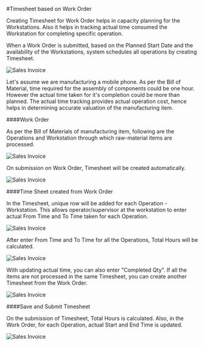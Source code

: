 #Timesheet based on Work Order

Creating Timesheet for Work Order helps in capacity planning for the Workstations. Also it helps in tracking actual time consumed the Workstation for completing specific operation.

When a Work Order is submitted, based on the Planned Start Date and the availability of the Workstations, system schedules all operations by creating Timesheet.

<img class="screenshot" alt="Sales Invoice" src="{{docs_base_url}}/assets/img/project/timesheet/timesheet-capacity-planning.png">

Let's assume we are manufacturing a mobile phone. As per the Bill of Material, time required for the assembly of components could be one hour. However the actual time taken for it's completion could be more than planned. The actual time tracking provides actual operation cost, hence helps in determining accurate valuation of the manufacturing item.

####Work Order

As per the Bill of Materials of manufacturing item, following are the Operations and Workstation through which raw-material items are processed.

<img class="screenshot" alt="Sales Invoice" src="{{docs_base_url}}/assets/img/project/timesheet/timesheet-production-order-1.png">

On submission on Work Order, Timesheet will be created automatically.

<img class="screenshot" alt="Sales Invoice" src="{{docs_base_url}}/assets/img/project/timesheet/timesheet-production-order-2.png">

####Time Sheet created from Work Order

In the Timesheet, unique row will be added for each Operation - Workstation. This allows operator/supervisor at the workstation to enter actual From Time and To Time taken for each Operation.

<img class="screenshot" alt="Sales Invoice" src="{{docs_base_url}}/assets/img/project/timesheet/timesheet-production-order-3.gif">

After enter From Time and To Time for all the Operations, Total Hours will be calculated.

<img class="screenshot" alt="Sales Invoice" src="{{docs_base_url}}/assets/img/project/timesheet/timesheet-production-order-6.png">

With updating actual time, you can also enter "Completed Qty". If all the items are not processed in the same Timesheet, you can create another Timesheet from the Work Order.

<img class="screenshot" alt="Sales Invoice" src="{{docs_base_url}}/assets/img/project/timesheet/timesheet-production-order-4.png">

####Save and Submit Timesheet

On the submission of Timesheet, Total Hours is calculated. Also, in the Work Order, for each Operation, actual Start and End Time is updated.

<img class="screenshot" alt="Sales Invoice" src="{{docs_base_url}}/assets/img/project/timesheet/timesheet-production-order-5.png">
